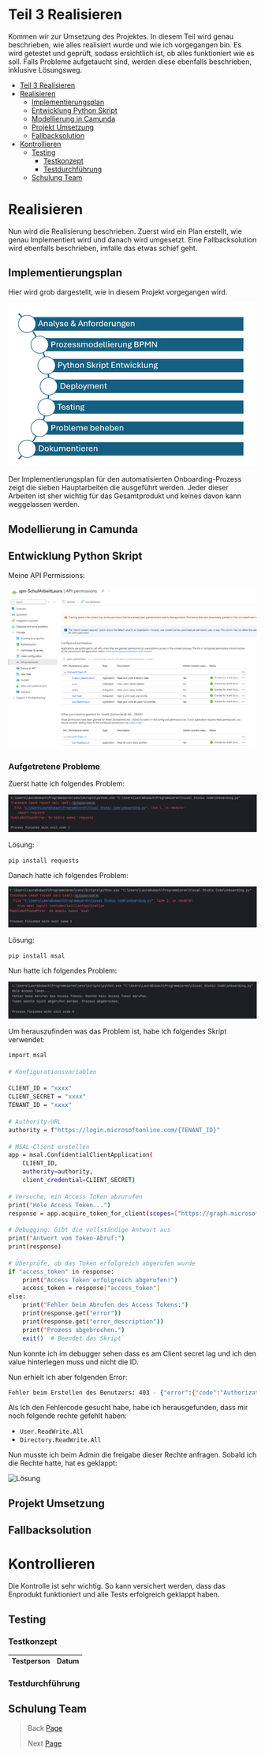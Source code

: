 # Teil 3 Realisieren
Kommen wir zur Umsetzung des Projektes. In diesem Teil wird genau beschrieben, wie alles realisiert wurde und wie ich vorgegangen bin. Es wird getestet und geprüft, sodass ersichtlich ist, ob alles funktioniert wie es soll. Falls Probleme aufgetaucht sind, werden diese ebenfalls beschrieben, inklusive Lösungsweg.

- [Teil 3 Realisieren](#teil-3-realisieren)
- [Realisieren](#realisieren)
  - [Implementierungsplan](#implementierungsplan)
  - [Entwicklung Python Skript](#entwicklung-python-skript)
  - [Modellierung in Camunda](#modellierung-in-camunda)
  - [Projekt Umsetzung](#projekt-umsetzung)
  - [Fallbacksolution](#fallbacksolution)
- [Kontrollieren](#kontrollieren)
  - [Testing](#testing)
    - [Testkonzept](#testkonzept)
    - [Testdurchführung](#testdurchführung)
  - [Schulung Team](#schulung-team)


# Realisieren
Nun wird die Realisierung beschrieben. Zuerst wird ein Plan erstellt, wie genau Implementiert wird und danach wird umgesetzt. Eine Fallbacksolution wird ebenfalls beschrieben, imfalle das etwas schief geht.

## Implementierungsplan
Hier wird grob dargestellt, wie in diesem Projekt vorgegangen wird.

![Implementierungsplan](../Pictures/Implementierungsplan.png)

Der Implementierungsplan für den automatisierten Onboarding-Prozess zeigt die sieben Hauptarbeiten die ausgeführt werden. Jeder dieser Arbeiten ist sher wichtig für das Gesamtprodukt und keines davon kann weggelassen werden.

## Modellierung in Camunda

## Entwicklung Python Skript

Meine API Permissions:

![APIPermissions](<../Pictures/API Permissions.png>)

### Aufgetretene Probleme

Zuerst hatte ich folgendes Problem:

![Problem1](../Pictures/Problem1.png)

Lösung: 

`pip install requests`

Danach hatte ich folgendes Problem:

![Problem2](../Pictures/Problem2.png)

Lösung: 

`pip install msal`

Nun hatte ich folgendes Problem:

![Problem3](../Pictures/Problem3.png)

Um herauszufinden was das Problem ist, habe ich folgendes Skript verwendet:

```bash
import msal

# Konfigurationsvariablen

CLIENT_ID = "xxxx"
CLIENT_SECRET = "xxxx"
TENANT_ID = "xxxx"

# Authority-URL
authority = f"https://login.microsoftonline.com/{TENANT_ID}"

# MSAL-Client erstellen
app = msal.ConfidentialClientApplication(
    CLIENT_ID,
    authority=authority,
    client_credential=CLIENT_SECRET)

# Versuche, ein Access Token abzurufen
print("Hole Access Token...")
response = app.acquire_token_for_client(scopes=["https://graph.microsoft.com/.default"])

# Debugging: Gibt die vollständige Antwort aus
print("Antwort vom Token-Abruf:")
print(response)

# Überprüfe, ob das Token erfolgreich abgerufen wurde
if "access_token" in response:
    print("Access Token erfolgreich abgerufen!")
    access_token = response["access_token"]
else:
    print("Fehler beim Abrufen des Access Tokens:")
    print(response.get("error"))
    print(response.get("error_description"))
    print("Prozess abgebrochen.")
    exit()  # Beendet das Skript`
```

Nun konnte ich im debugger sehen dass es am Client secret lag und ich den value hinterlegen muss und nicht die ID.

Nun erhielt ich aber folgenden Error:

```bash
Fehler beim Erstellen des Benutzers: 403 - {"error":{"code":"Authorization_RequestDenied","message":"Insufficient privileges to complete the operation.","innerError":{"date":"2024-12-05T12:07:47","request-id":"3957016c-f6a7-40df-a671-84f3581a6e7a","client-request-id":"3957016c-f6a7-40df-a671-84f3581a6e7a"}}}
```
Als ich den Fehlercode gesucht habe, habe ich herausgefunden, dass mir noch folgende rechte gefehlt haben:

- `User.ReadWrite.All`
- `Directory.ReadWrite.All`

Nun musste ich beim Admin die freigabe dieser Rechte anfragen. Sobald ich die Rechte hatte, hat es geklappt:

![Lösung](../Pictures/Lösung.png)

## Projekt Umsetzung
## Fallbacksolution

# Kontrollieren
Die Kontrolle ist sehr wichtig. So kann versichert werden, dass das Enprodukt funktioniert und alle Tests erfolgreich geklappt haben.

## Testing
### Testkonzept
| Testperson | Datum |
| ---------- | ----- |

### Testdurchführung

## Schulung Team

> Back [Page](https://github.com/lauradubach/Semesterarbeit2/blob/main/Sites/Teil%202%20Vorbereitung.md)
>
> Next [Page](https://github.com/lauradubach/Semesterarbeit2/blob/main/Sites/Teil%204%20Abschluss.md)
